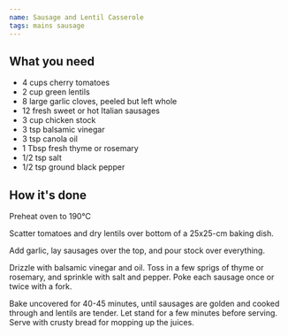 ```yaml
---
name: Sausage and Lentil Casserole
tags: mains sausage
---
```


## What you need

* 4 cups cherry tomatoes
* 2 cup green lentils
* 8 large garlic cloves, peeled but left whole
* 12 fresh sweet or hot Italian sausages
* 3 cup chicken stock
* 3 tsp balsamic vinegar
* 3 tsp canola oil
* 1 Tbsp fresh thyme or rosemary
* 1/2 tsp salt
* 1/2 tsp ground black pepper

<!-- break -->

## How it's done

Preheat oven to 190°C

Scatter tomatoes and dry lentils over bottom of a 25x25-cm baking dish.

Add garlic, lay sausages over the top, and pour stock over everything.

Drizzle with balsamic vinegar and oil. Toss in a few sprigs of thyme or rosemary, and sprinkle with salt and pepper. Poke each sausage once or twice with a fork.

Bake uncovered for 40-45 minutes, until sausages are golden and cooked through and lentils are tender. Let stand for a few minutes before serving. Serve with crusty bread for mopping up the juices.
